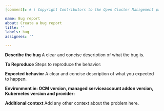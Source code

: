 ```yaml
---
[comment]: # ( Copyright Contributors to the Open Cluster Management project )

name: Bug report
about: Create a bug report
title: ''
labels: bug
assignees: ''

---
```


**Describe the bug**
A clear and concise description of what the bug is.

**To Reproduce**
Steps to reproduce the behavior:

**Expected behavior**
A clear and concise description of what you expected to happen.

**Environment ie: OCM version, managed serviceaccount addon version, Kubernetes version and provider:**

**Additional context**
Add any other context about the problem here.
